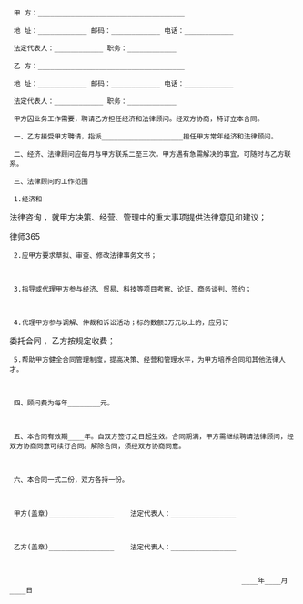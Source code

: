 
     甲 方：____________________________________
 
     地 址：____________ 邮码：____________ 电话：____________
 
     法定代表人：____________ 职务：____________
 
     乙 方：____________________________________
 
     地 址：____________ 邮码：____________ 电话：____________
 
     法定代表人：____________ 职务：____________
 
     甲方因业务工作需要，聘请乙方担任经济和法律顾问。经双方协商，特订立本合同。
 
     一、乙方接受甲方聘请，指派____________________担任甲方常年经济和法律顾问。
 
     二、经济、法律顾问应每月与甲方联系二至三次。甲方遇有急需解决的事宜，可随时与乙方联系。
 
     三、法律顾问的工作范围
 
     1.经济和
法律咨询
，就甲方决策、经营、管理中的重大事项提供法律意见和建议；




 
律师365






 

     2.应甲方要求草拟、审查、修改法律事务文书；

 

     3.指导或代理甲方参与经济、贸易、科技等项目考察、论证、商务谈判、签约；

 

     4.代理甲方参与调解、仲裁和诉讼活动；标的数额3万元以上的，应另订

委托合同
，乙方按规定收费；

 

     5.帮助甲方健全合同管理制度，提高决策、经营和管理水平，为甲方培养合同和其他法律人才。

 

     四、顾问费为每年________元。

 

     五、本合同有效期____年。自双方签订之日起生效。合同期满，甲方需继续聘请法律顾问，经双方协商同意可续订合同。解除合同，须经双方协商同意。

 

     六、本合同一式二份，双方各持一份。

 

     甲方(盖章)________________    法定代表人：________________

 

     乙方(盖章)________________    法定代表人：________________

 

                                                             ____年____月____日

 

   

 


 

 
 
 
 
 
  


  
 

  


  


  
 
 
 
 

